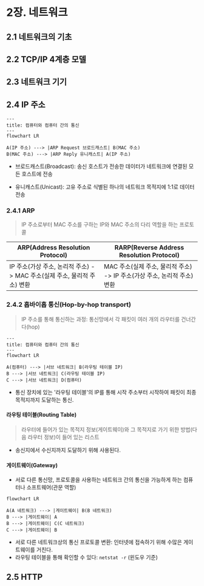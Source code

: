 # 2장. 네트워크

## 2.1 네트워크의 기초

## 2.2 TCP/IP 4계층 모델

## 2.3 네트워크 기기

## 2.4 IP 주소

```mermaid
---
title: 컴퓨터와 컴퓨터 간의 통신
---
flowchart LR

A(IP 주소) ---> |ARP Request 브로드캐스트| B(MAC 주소)
B(MAC 주소) ---> |ARP Reply 유니캐스트| A(IP 주소)
```

- 브로드캐스트(Broadcast): 송신 호스트가 전송한 데이터가 네트워크에 연결된 모든 호스트에 전송

- 유니캐스트(Unicast): 고유 주소로 식별된 하나의 네트워크 목적지에 1:1로 데이터 전송

### 2.4.1 ARP

> IP 주소로부터 MAC 주소를 구하는 IP와 MAC 주소의 다리 역할을 하는 프로토콜

| ARP(Address Resolution Protocol)                                         | RARP(Reverse Address Resolution Protocol)                                |
| ------------------------------------------------------------------------ | ------------------------------------------------------------------------ |
| IP 주소(가상 주소, 논리적 주소) -> MAC 주소(실제 주소, 물리적 주소) 변환 | MAC 주소(실제 주소, 물리적 주소) -> IP 주소(가상 주소, 논리적 주소) 변환 |

### 2.4.2 홉바이홉 통신(Hop-by-hop transport)

> IP 주소를 통해 통신하는 과정: 통신망에서 각 패킷이 여러 개의 라우터를 건너간다(hop)

```mermaid
---
title: 컴퓨터와 컴퓨터 간의 통신
---
flowchart LR

A(컴퓨터) ---> |서브 네트워크| B(라우팅 테이블 IP)
B ---> |서브 네트워크| C(라우팅 테이블 IP)
C ---> |서브 네트워크| D(컴퓨터)
```

- 통신 장치에 있는 '라우팅 테이블'의 IP를 통해 시작 주소부터 시작하여 패킷이 최종 목적지까지 도달하는 통신.

#### 라우팅 테이블(Routing Table)

> 라우터에 들어가 있는 목적지 정보(게이트웨이)와 그 목적지로 가기 위한 방법(다음 라우터 정보)이 들어 있는 리스트

- 송신지에서 수신지까지 도달하기 위해 사용된다.

#### 게이트웨이(Gateway)

- 서로 다른 통신망, 프로토콜을 사용하는 네트워크 간의 통신을 가능하게 하는 컴퓨터나 소프트웨어(관문 역할)

```mermaid
flowchart LR

A(A 네트워크) ---> |게이트웨이| B(B 네트워크)
B ---> |게이트웨이| A
B ---> |게이트웨이| C(C 네트워크)
C ---> |게이트웨이| B
```

- 서로 다른 네트워크상의 통신 프로토콜 변환: 인터넷에 접속하기 위해 수많은 게이트웨이를 거친다.
- 라우팅 테이블을 통해 확인할 수 있다: `netstat -r` (윈도우 기준)

## 2.5 HTTP
